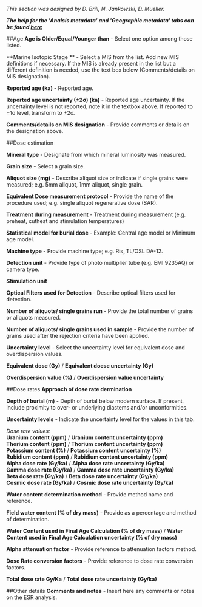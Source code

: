 *This section was designed by D. Brill, N. Jankowski, D. Mueller.*

***The help for the 'Analsis metadata' and 'Geographic metadata' tabs can be found [here](dating.md)***

##Age
**Age is Older/Equal/Younger than** - Select one option among those listed.

**Marine Isotopic Stage	** - Select a MIS from the list. Add new MIS definitions if necessary. If the MIS is already present in the list but a different definition is needed, use the text box below (Comments/details on MIS designation).

**Reported age (ka)** - Reported age.

**Reported age uncertainty (±2σ) (ka)** - Reported age uncertainty. If the uncertainty level is not reported, note it in the textbox above. If reported to ±1σ level, transform to ±2σ.

**Comments/details on MIS designation** - Provide comments or details on the designation above.

##Dose estimation

**Mineral type** - Designate from which mineral luminosity was measured.

**Grain size** - Select a grain size.

**Aliquot size (mg)** - Describe aliquot size or indicate if single grains were measured; e.g. 5mm aliquot, 1mm aliquot, single grain.

**Equivalent Dose measurement protocol** - Provide the name of the procedure used; e.g. single aliquot regenerative dose (SAR).

**Treatment during measurement** - Treatment during measurement (e.g. preheat, cutheat and stimulation temperatures)

**Statistical model for burial dose** - Example: Central age model or Minimum age model.

**Machine type** - Provide machine type; e.g. Ris¸ TL/OSL DA-12.

**Detection unit** - Provide type of photo multiplier tube (e.g. EMI 9235AQ) or camera type.

**Stimulation unit**

**Optical Filters used for Detection** - Describe optical filters used for detection.

**Number of aliquots/ single grains run** - Provide the total number of grains or aliquots measured.

**Number of aliquots/ single grains used in sample** - Provide the number of grains used after the rejection criteria have been applied.

**Uncertainty level** - Select the uncertainty level for equivalent dose  and overdispersion values.

**Equivalent dose (Gy)** / **Equivalent doese uncertainty (Gy)**

**Overdispersion value (%)** / **Overdispersion value uncertainty**

##Dose rates
**Approach of dose rate dermination**

**Depth of burial (m)** - Depth of burial below modern surface. If present, include proximity to over- or underlying diastems and/or unconformities.

**Uncertainty levels** - Indicate the uncertainty level for the values in this tab.

*Dose rate values:</br>*
**Uranium content (ppm)** / **Uranium content uncertainty (ppm)**</br>
**Thorium content (ppm)** / **Thorium content uncertainty (ppm)**</br>
**Potassium content (%)** / **Potassium content uncertainty (%)**</br>
**Rubidium content (ppm)** / **Rubidium content uncertainty (ppm)**</br>
**Alpha dose rate (Gy/ka)** / **Alpha dose rate uncertainty (Gy/ka)**</br>
**Gamma dose rate (Gy/ka)** / **Gamma dose rate uncertainty (Gy/ka)**</br>
**Beta dose rate (Gy/ka)** / **Beta dose rate uncertainty (Gy/ka)**</br>
**Cosmic dose rate (Gy/ka)** / **Cosmic dose rate uncertainty (Gy/ka)**</br>

**Water content determination method** - Provide method name and reference.

**Field water content (% of dry mass)** - Provide as a percentage and method of determination.

**Water Content used in Final Age Calculation (% of dry mass)** / **Water Content used in Final Age Calculation uncertainty (% of dry mass)**

**Alpha attenuation factor** - Provide reference to attenuation factors method.

**Dose Rate conversion factors** - Provide reference to dose rate conversion factors.

**Total dose rate Gy/Ka** / **Total dose rate uncertainty (Gy/ka)**

##Other details
**Comments and notes** - Insert here any comments or notes on the ESR analysis.</br>
